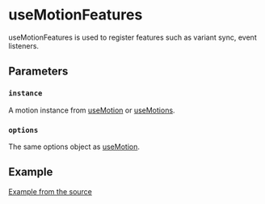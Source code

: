# useMotionFeatures

useMotionFeatures is used to register features such as variant sync, event listeners.

## Parameters

### `instance`

A motion instance from [useMotion](/api/use-motion) or [useMotions](/api/use-motions).

### `options`

The same options object as [useMotion](/api/use-motion).

## Example

[Example from the source](https://github.com/vueuse/motion/blob/main/src/useMotion.ts#L53)
